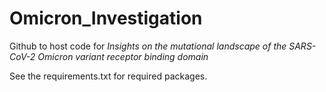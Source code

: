 # Omicron_Investigation

Github to host code for _Insights on the mutational landscape of the SARS-CoV-2 Omicron variant receptor binding domain_

See the requirements.txt for required packages. 
